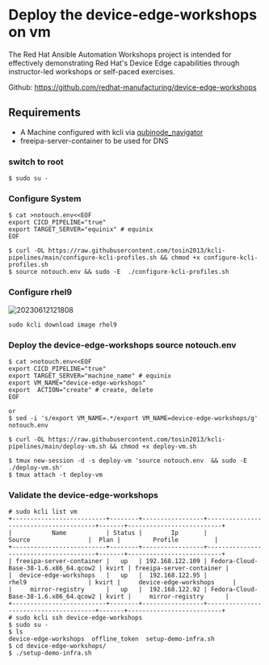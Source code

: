 # Deploy the device-edge-workshops on vm

The Red Hat Ansible Automation Workshops project is intended for effectively demonstrating Red Hat's Device Edge capabilities through instructor-led workshops or self-paced exercises.

Github: https://github.com/redhat-manufacturing/device-edge-workshops

## Requirements
* A Machine configured with kcli via [qubinode_navigator](https://github.com/tosin2013/qubinode_navigator)
* freeipa-server-container to be used for DNS

### switch to root
```
$ sudo su - 
```

### Configure System 
```
$ cat >notouch.env<<EOF
export CICD_PIPELINE="true" 
export TARGET_SERVER="equinix" # equinix 
EOF

$ curl -OL https://raw.githubusercontent.com/tosin2013/kcli-pipelines/main/configure-kcli-profiles.sh && chmod +x configure-kcli-profiles.sh
$ source notouch.env && sudo -E  ./configure-kcli-profiles.sh 
```

### Configure rhel9 
![20230612121808](https://i.imgur.com/ho68kF9.png)
```
sudo kcli download image rhel9
```

### Deploy the device-edge-workshops source notouch.env 
```
$ cat >notouch.env<<EOF
export CICD_PIPELINE="true" 
export TARGET_SERVER="machine_name" # equinix 
export VM_NAME="device-edge-workshops"
export  ACTION="create" # create, delete
EOF

or 
$ sed -i 's/export VM_NAME=.*/export VM_NAME=device-edge-workshops/g' notouch.env

$ curl -OL https://raw.githubusercontent.com/tosin2013/kcli-pipelines/main/deploy-vm.sh && chmod +x deploy-vm.sh

$ tmux new-session -d -s deploy-vm 'source notouch.env  && sudo -E  ./deploy-vm.sh'
$ tmux attach -t deploy-vm
```

### Validate the device-edge-workshops
```
# sudo kcli list vm 
+--------------------------+--------+-----------------+---------------------------------------+-------+--------------------------+
|           Name           | Status |        Ip       |                 Source                |  Plan |         Profile          |
+--------------------------+--------+-----------------+---------------------------------------+-------+--------------------------+
| freeipa-server-container |   up   | 192.168.122.109 | Fedora-Cloud-Base-38-1.6.x86_64.qcow2 | kvirt | freeipa-server-container |
|  device-edge-workshops   |   up   |  192.168.122.95 |                 rhel9                 | kvirt |     device-edge-workshops     |
|     mirror-registry      |   up   |  192.168.122.92 | Fedora-Cloud-Base-38-1.6.x86_64.qcow2 | kvirt |     mirror-registry      |
+--------------------------+--------+-----------------+---------------------------------------+-------+--------------------------+
# sudo kcli ssh device-edge-workshops
$ sudo su - 
$ ls
device-edge-workshops  offline_token  setup-demo-infra.sh
$ cd device-edge-workshops/
$ ./setup-demo-infra.sh
```
